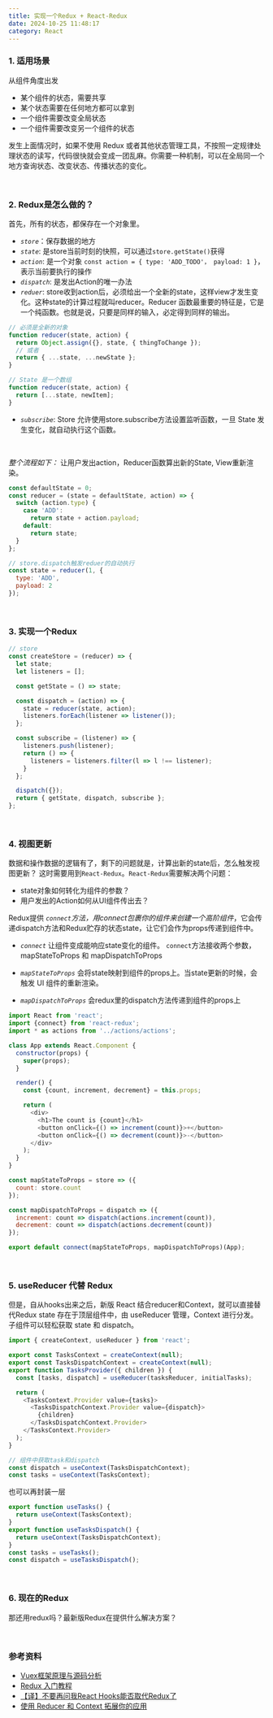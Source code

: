 ```yaml
---
title: 实现一个Redux + React-Redux
date: 2024-10-25 11:48:17
category: React
---
```


### 1. 适用场景
从组件角度出发
- 某个组件的状态，需要共享
- 某个状态需要在任何地方都可以拿到
- 一个组件需要改变全局状态
- 一个组件需要改变另一个组件的状态

发生上面情况时，如果不使用 Redux 或者其他状态管理工具，不按照一定规律处理状态的读写，代码很快就会变成一团乱麻。你需要一种机制，可以在全局同一个地方查询状态、改变状态、传播状态的变化。


<br/>

### 2. Redux是怎么做的？
首先，所有的状态，都保存在一个对象里。
- *`store`*：保存数据的地方
- *`state`*: 是store当前时刻的快照，可以通过`store.getState()`获得
- *`action`*: 是一个对象 `const action = { type: 'ADD_TODO'， payload: 1 }`，表示当前要执行的操作
- *`dispatch`*: 是发出Action的唯一办法
- *`reduer`*: store收到action后，必须给出一个全新的state，这样view才发生变化。这种state的计算过程就叫reducer。Reducer 函数最重要的特征是，它是一个纯函数。也就是说，只要是同样的输入，必定得到同样的输出。
```js
// 必须是全新的对象
function reducer(state, action) {
  return Object.assign({}, state, { thingToChange });
  // 或者
  return { ...state, ...newState };
}

// State 是一个数组
function reducer(state, action) {
  return [...state, newItem];
}
```
- *`subscribe`*: Store 允许使用store.subscribe方法设置监听函数，一旦 State 发生变化，就自动执行这个函数。

<br/>

*整个流程如下：*
让用户发出action，Reducer函数算出新的State, View重新渲染。
```js
const defaultState = 0;
const reducer = (state = defaultState, action) => {
  switch (action.type) {
    case 'ADD':
      return state + action.payload;
    default: 
      return state;
  }
};

// store.dispatch触发reduer的自动执行
const state = reducer(1, {
  type: 'ADD',
  payload: 2
});
```

<br/>

### 3. 实现一个Redux
```js
// store
const createStore = (reducer) => {
  let state;
  let listeners = [];

  const getState = () => state;

  const dispatch = (action) => {
    state = reducer(state, action);
    listeners.forEach(listener => listener());
  };

  const subscribe = (listener) => {
    listeners.push(listener);
    return () => {
      listeners = listeners.filter(l => l !== listener);
    }
  };

  dispatch({});
  return { getState, dispatch, subscribe };
};

```

<br/>

### 4. 视图更新
数据和操作数据的逻辑有了，剩下的问题就是，计算出新的state后，怎么触发视图更新？
这时需要用到`React-Redux`。`React-Redux`需要解决两个问题：
- state对象如何转化为组件的参数？
- 用户发出的Action如何从UI组件传出去？


Redux提供 *`connect`*方法，用connect包裹你的组件来创建一个*高阶组件*，它会传递dispatch方法和Redux贮存的状态state，让它们会作为props传递到组件中。

- *`connect`*
让组件变成能响应state变化的组件。
`connect`方法接收两个参数，mapStateToProps 和 mapDispatchToProps

- *`mapStateToProps`*
会将state映射到组件的props上。当state更新的时候，会触发 UI 组件的重新渲染。

- *`mapDispatchToProps`*
会redux里的dispatch方法传递到组件的props上

```js
import React from 'react';
import {connect} from 'react-redux';
import * as actions from '../actions/actions';

class App extends React.Component {
  constructor(props) {
    super(props);
  }

  render() {
    const {count, increment, decrement} = this.props;

    return (
      <div>
        <h1>The count is {count}</h1>
        <button onClick={() => increment(count)}>+</button>
        <button onClick={() => decrement(count)}>-</button>
      </div>
    );
  }
}

const mapStateToProps = store => ({
  count: store.count
});

const mapDispatchToProps = dispatch => ({
  increment: count => dispatch(actions.increment(count)),
  decrement: count => dispatch(actions.decrement(count))
});

export default connect(mapStateToProps, mapDispatchToProps)(App);
```

<br/>


### 5. useReducer 代替 Redux
但是，自从hooks出来之后，新版 React 结合reducer和Context，就可以直接替代Redux
state 存在于顶层组件中，由 useReducer 管理，Context 进行分发。子组件可以轻松获取 state 和 dispatch。
```js
import { createContext, useReducer } from 'react';

export const TasksContext = createContext(null);
export const TasksDispatchContext = createContext(null);
export function TasksProvider({ children }) {
  const [tasks, dispatch] = useReducer(tasksReducer, initialTasks);

  return (
    <TasksContext.Provider value={tasks}>
      <TasksDispatchContext.Provider value={dispatch}>
        {children}
      </TasksDispatchContext.Provider>
    </TasksContext.Provider>
  );
}

// 组件中获取task和dispatch
const dispatch = useContext(TasksDispatchContext);
const tasks = useContext(TasksContext);
```
也可以再封装一层
```js
export function useTasks() {
  return useContext(TasksContext);
}
export function useTasksDispatch() {
  return useContext(TasksDispatchContext);
}
const tasks = useTasks();
const dispatch = useTasksDispatch();
```

<br/>

### 6. 现在的Redux
那还用redux吗？最新版Redux在提供什么解决方案？

<br/>

### 参考资料
- [Vuex框架原理与源码分析](https://tech.meituan.com/2017/04/27/vuex-code-analysis.html)
- [Redux 入门教程](https://www.ruanyifeng.com/blog/2016/09/redux_tutorial_part_one_basic_usages.html)
- [【译】不要再问我React Hooks能否取代Redux了](https://juejin.cn/post/6844903934801215501?searchId=2025022315432084B513C608EBE9B0422F)
- [使用 Reducer 和 Context 拓展你的应用](https://react.docschina.org/learn/scaling-up-with-reducer-and-context)